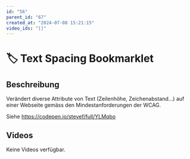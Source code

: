 ```yaml
---
id: "56"
parent_id: "67"
created_at: "2024-07-08 15:21:15"
video_ids: "[]"
---
```


# 🏷️ Text Spacing Bookmarklet

## Beschreibung

Verändert diverse Attribute von Text (Zeilenhöhe, Zeichenabstand...) auf einer Webseite gemäss den Mindestanforderungen der WCAG.

Siehe <https://codepen.io/stevef/full/YLMqbo>

## Videos

Keine Videos verfügbar.
